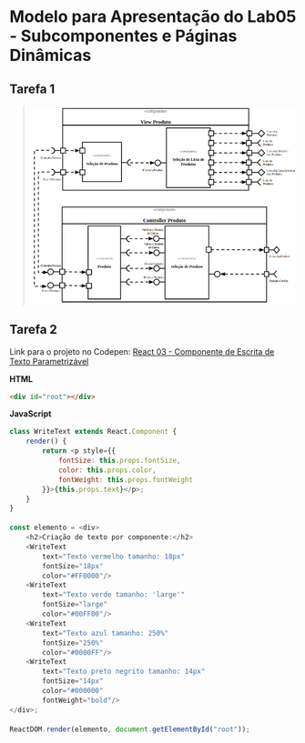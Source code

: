 # Modelo para Apresentação do Lab05 - Subcomponentes e Páginas Dinâmicas

## Tarefa 1
> ![Diagrama de Subcomponentes](images/diagrama-subcomponentes.png)

## Tarefa 2
Link para o projeto no Codepen: [React 03 - Componente de Escrita de Texto Parametrizável](https://codepen.io/sallesweb/pen/BaKmdBX)

**HTML**
~~~html
<div id="root"></div>
~~~

**JavaScript**
~~~javascript
class WriteText extends React.Component {
    render() {
        return <p style={{
            fontSize: this.props.fontSize,
            color: this.props.color,
            fontWeight: this.props.fontWeight
        }}>{this.props.text}</p>;
    }
}

const elemento = <div>
    <h2>Criação de texto por componente:</h2>
    <WriteText
        text="Texto vermelho tamanho: 18px"
        fontSize="18px"
        color="#FF0000"/>
    <WriteText
        text="Texto verde tamanho: 'large'"
        fontSize="large"
        color="#00FF00"/>
    <WriteText
        text="Texto azul tamanho: 250%"
        fontSize="250%"
        color="#0000FF"/>
    <WriteText
        text="Texto preto negrito tamanho: 14px"
        fontSize="14px"
        color="#000000"
        fontWeight="bold"/>
</div>;

ReactDOM.render(elemento, document.getElementById("root"));
~~~